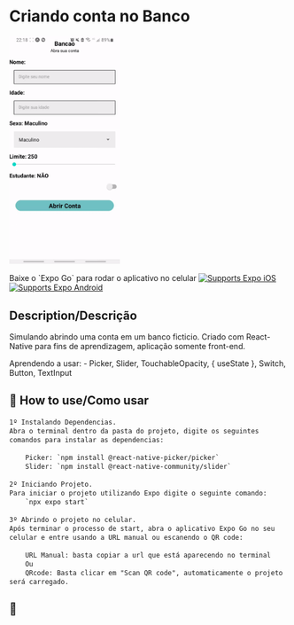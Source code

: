 # Criando conta no Banco

<img src="assets/bancaoApp.gif" width="200">

<p>
  <!-- iOS -->Baixe o `Expo Go` para rodar o aplicativo no celular
  <a href="https://itunes.apple.com/app/apple-store/id982107779">
    <img alt="Supports Expo iOS" longdesc="Supports Expo iOS" src="https://img.shields.io/badge/iOS-4630EB.svg?style=flat-square&logo=APPLE&labelColor=999999&logoColor=fff" />
  </a>
  <!-- Android -->
  <a href="https://play.google.com/store/apps/details?id=host.exp.exponent&referrer=blankexample">
    <img alt="Supports Expo Android" longdesc="Supports Expo Android" src="https://img.shields.io/badge/Android-4630EB.svg?style=flat-square&logo=ANDROID&labelColor=A4C639&logoColor=fff" />
  </a>
</p>


## Description/Descrição 
Simulando abrindo uma conta em um banco ficticio. Criado com React- Native para fins de aprendizagem, aplicação somente front-end.

Aprendendo a usar:
    - Picker, Slider, TouchableOpacity, { useState }, Switch, Button, TextInput


## 🚀 How to use/Como usar
    1º Instalando Dependencias.
    Abra o terminal dentro da pasta do projeto, digite os seguintes comandos para instalar as dependencias:

        Picker: `npm install @react-native-picker/picker`
        Slider: `npm install @react-native-community/slider`

    2º Iniciando Projeto. 
    Para iniciar o projeto utilizando Expo digite o seguinte comando:
        `npx expo start`
    
    3º Abrindo o projeto no celular.
    Após terminar o processo de start, abra o aplicativo Expo Go no seu celular e entre usando a URL manual ou escanendo o QR code:

        URL Manual: basta copiar a url que está aparecendo no terminal
        Ou
        QRcode: Basta clicar em "Scan QR code", automaticamente o projeto será carregado.

## 📝 
